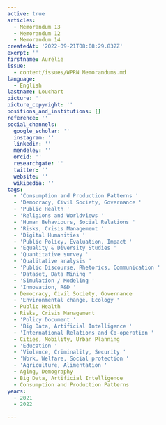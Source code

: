 ```yaml
---
active: true
articles:
  - Memorandum 13
  - Memorandum 12
  - Memorandum 14
createdAt: '2022-09-21T08:08:29.832Z'
exerpt: ''
firstname: Aurélie
issue:
  - content/issues/WPRN Memorandums.md
language:
  - English
lastname: Louchart
picture: ''
picture_copyright: ''
positions_and_institutions: []
reference: ''
social_channels:
  google_scholar: ''
  instagram: ''
  linkedin: ''
  mendeley: ''
  orcid: ''
  researchgate: ''
  twitter: ''
  website: ''
  wikipedia: ''
tags:
  - 'Consumption and Production Patterns '
  - 'Democracy, Civil Society, Governance '
  - 'Public Health '
  - 'Religions and Worldviews '
  - 'Human Behaviours, Social Relations '
  - 'Risks, Crisis Management '
  - 'Digital Humanities '
  - 'Public Policy, Evaluation, Impact '
  - 'Equality & Diversity Studies '
  - 'Quantitative survey '
  - 'Qualitative analysis '
  - 'Public Discourse, Rhetorics, Communication '
  - 'Dataset, Data Mining '
  - 'Simulation / Modeling '
  - 'Innovation, R&D '
  - Democracy, Civil Society, Governance
  - 'Environmental change, Ecology '
  - Public Health
  - Risks, Crisis Management
  - 'Policy Document '
  - 'Big Data, Artificial Intelligence '
  - 'International Relations and Co-operation '
  - Cities, Mobility, Urban Planning
  - 'Education '
  - 'Violence, Criminality, Security '
  - 'Work, Welfare, Social protection '
  - 'Agriculture, Alimentation '
  - Aging, Demography
  - Big Data, Artificial Intelligence
  - Consumption and Production Patterns
years:
  - 2021
  - 2022

---
```

